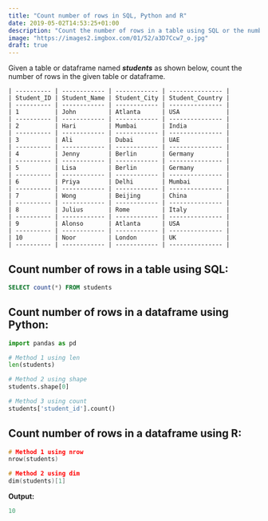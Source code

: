 ```yaml
---
title: "Count number of rows in SQL, Python and R"
date: 2019-05-02T14:53:25+01:00
description: "Count the number of rows in a table using SQL or the number of rows in a dataframe using Pandas in Python or R."
image: "https://images2.imgbox.com/01/52/a3D7Ccw7_o.jpg"
draft: true
---
```


Given a table or dataframe named *__students__* as shown below, count the number of rows in the given table or dataframe.

```
| ---------- | ------------ | ------------ | --------------- |
| Student_ID | Student_Name | Student_City | Student_Country |
| ---------- | ------------ | ------------ | --------------- |
| 1          | John         | Atlanta      | USA             |
| ---------- | ------------ | ------------ | --------------- |
| 2          | Hari         | Mumbai       | India           |
| ---------- | ------------ | ------------ | --------------- |
| 3          | Ali          | Dubai        | UAE             |
| ---------- | ------------ | ------------ | --------------- |
| 4          | Jenny        | Berlin       | Germany         |
| ---------- | ------------ | ------------ | --------------- |
| 5          | Lisa         | Berlin       | Germany         |
| ---------- | ------------ | ------------ | --------------- |
| 6          | Priya        | Delhi        | Mumbai          |
| ---------- | ------------ | ------------ | --------------- |
| 7          | Wong         | Beijing      | China           |
| ---------- | ------------ | ------------ | --------------- |
| 8          | Julius       | Rome         | Italy           |
| ---------- | ------------ | ------------ | --------------- |
| 9          | Alonso       | Atlanta      | USA             |
| ---------- | ------------ | ------------ | --------------- |
| 10         | Noor         | London       | UK              |
| ---------- | ------------ | ------------ | --------------- |
```

## Count number of rows in a table using SQL:

```SQL
SELECT count(*) FROM students
```

## Count number of rows in a dataframe using Python:

```Python
import pandas as pd

# Method 1 using len
len(students)

# Method 2 using shape
students.shape[0]

# Method 3 using count
students['student_id'].count()
```

## Count number of rows in a dataframe using R:

```C
# Method 1 using nrow
nrow(students)

# Method 2 using dim
dim(students)[1]
```

<strong>Output:</strong>

```C
10
```